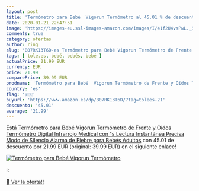 ```yaml
---
layout: post
title: 'Termómetro para Bebé  Vigorun Termómetro al 45.01 % de descuento'
date: 2020-01-21 22:47:51
image: 'https://images-eu.ssl-images-amazon.com/images/I/41f2U4vsPwL._SL200_.jpg'
comments: true
category: ofertas
author: ring
slug: 'B07RK13T6D-es Termómetro para Bebé Vigorun Termómetro de Frente y Oídos...'
tags: [ tole.es, bebé, bebés, bebé ]
actualPrice: 21.99 EUR
currency: EUR
price: 21.99
comparePrice: 39.99 EUR
prodname: 'Termómetro para Bebé  Vigorun Termómetro de Frente y Oídos Termómetro Digital Infrarrojo Medical con 1s Lectura Instantánea Precisa  Modo de Silencio  Alarma de Fiebre  para Bebés Adultos'
country: 'es'
flag: '🇪🇸'
buyurl: 'https://www.amazon.es/dp/B07RK13T6D/?tag=tolees-21'
descuento: '45.01'
average: '21.99'
---
```


Está [Termómetro para Bebé  Vigorun Termómetro de Frente y Oídos Termómetro Digital Infrarrojo Medical con 1s Lectura Instantánea Precisa  Modo de Silencio  Alarma de Fiebre  para Bebés Adultos](https://www.amazon.es/dp/B07RK13T6D/?tag=tolees-21) con 45.01 de descuento por 21.99 EUR (original: 39.99 EUR) en el siguiente enlace!

[![Termómetro para Bebé  Vigorun Termómetro](https://images-eu.ssl-images-amazon.com/images/I/41f2U4vsPwL._SL200_.jpg)](https://www.amazon.es/dp/B07RK13T6D/?tag=tolees-21)

ℹ️:


[🛒 Ver la oferta!!](https://www.amazon.es/dp/B07RK13T6D/?tag=tolees-21)
